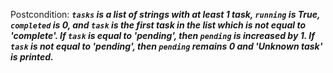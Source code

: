 Postcondition: ***`tasks` is a list of strings with at least 1 task, `running` is True, `completed` is 0, and `task` is the first task in the list which is not equal to 'complete'. If `task` is equal to 'pending', then `pending` is increased by 1. If `task` is not equal to 'pending', then `pending` remains 0 and 'Unknown task' is printed.***